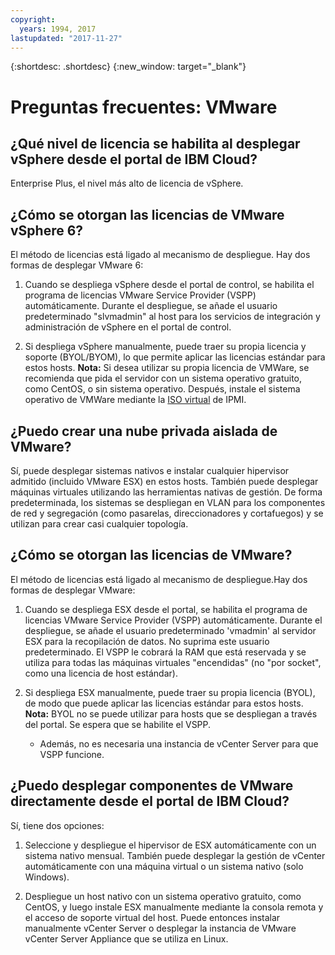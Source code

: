 ```yaml
---
copyright:
  years: 1994, 2017
lastupdated: "2017-11-27"
---
```


{:shortdesc: .shortdesc}
{:new_window: target="_blank"}

# Preguntas frecuentes: VMware 

## ¿Qué nivel de licencia se habilita al desplegar vSphere desde el portal de IBM Cloud?

Enterprise Plus, el nivel más alto de licencia de vSphere.

## ¿Cómo se otorgan las licencias de VMware vSphere 6?

El método de licencias está ligado al mecanismo de despliegue. Hay dos formas de desplegar VMware 6:

1. Cuando se despliega vSphere desde el portal de control, se habilita el programa de licencias VMware Service Provider (VSPP) automáticamente. Durante el despliegue, se añade el usuario predeterminado "slvmadmin" al host para los servicios de integración y administración de vSphere en el portal de control.

2. Si despliega vSphere manualmente, puede traer su propia licencia y soporte (BYOL/BYOM), lo que permite aplicar las licencias estándar para estos hosts. **Nota:** Si desea utilizar su propia licencia de VMWare, se recomienda que pida el servidor con un sistema operativo gratuito, como CentOS, o sin sistema operativo. Después, instale el sistema operativo de VMWare mediante la [ISO virtual](../bare_metal/mount-iso-bare-metal-server.html) de IPMI.

## ¿Puedo crear una nube privada aislada de VMware?

Sí, puede desplegar sistemas nativos e instalar cualquier hipervisor admitido (incluido VMware ESX) en estos hosts. También puede desplegar máquinas virtuales utilizando las herramientas nativas de gestión. De forma predeterminada, los sistemas se despliegan en VLAN para los componentes de red y segregación (como pasarelas, direccionadores y cortafuegos) y se utilizan para crear casi cualquier topología.

## ¿Cómo se otorgan las licencias de VMware?

El método de licencias está ligado al mecanismo de despliegue.Hay dos formas de desplegar VMware:

1. Cuando se despliega ESX desde el portal, se habilita el programa de licencias VMware Service Provider (VSPP) automáticamente. Durante el despliegue, se añade el usuario predeterminado 'vmadmin' al servidor ESX para la recopilación de datos. No suprima este usuario predeterminado. El VSPP le cobrará la RAM que está reservada y se utiliza para todas las máquinas virtuales "encendidas" (no "por socket", como una licencia de host estándar).

2. Si despliega ESX manualmente, puede traer su propia licencia (BYOL), de modo que puede aplicar las licencias estándar para estos hosts. **Nota:** BYOL no se puede utilizar para hosts que se despliegan a través del portal. Se espera que se habilite el VSPP.

    * Además, no es necesaria una instancia de vCenter Server para que VSPP funcione.

<!--## How do I download VMware add-ons?-->
<!--To download VMware software add-ons, you need to connect to the VPN (SSL or PPTP). The VMware add-ons can then be downloaded from either of the following locations:
http://downloads.service.softlayer.com
or http://downloads.service.usgov.softlayer.com if you're on the Federal network.
All add-ons must be installed and managed through vCenter on your device that is using these license keys. Canceling a device that this software is installed on does not cancel the software license. The license must be canceled from the customer portal on the VMware Licenses page to avoid recurring fees. For more information, see the terms of service. -->

## ¿Puedo desplegar componentes de VMware directamente desde el portal de IBM Cloud?

Sí, tiene dos opciones:

1. Seleccione y despliegue el hipervisor de ESX automáticamente con un sistema nativo mensual<!-- (Figure 2)-->. También puede desplegar la gestión de vCenter automáticamente con una máquina virtual o un sistema nativo (solo Windows).

2. Despliegue un host nativo con un sistema operativo gratuito, como CentOS, y luego instale ESX manualmente mediante la consola remota y el acceso de soporte virtual del host. Puede entonces instalar manualmente vCenter Server o desplegar la instancia de VMware vCenter Server Appliance que se utiliza en Linux.

